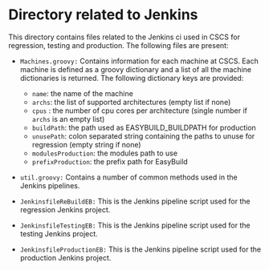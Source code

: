 # Directory related to Jenkins

This directory contains files related to the Jenkins ci used in CSCS for regression, testing and production.
The following files are present:

* `Machines.groovy:` Contains information for each machine at CSCS. Each machine is defined as a groovy dictionary and a list of all the machine dictionaries is returned.
The following dictionary keys are provided:

    * `name`: the name of the machine
    * `archs`: the list of supported architectures (empty list if none)
    * `cpus` : the number of cpu cores per architecture (single number if `archs` is an empty list)
    * `buildPath`: the path used as EASYBUILD_BUILDPATH for production
    * `unusePath`: colon separated string containing the paths to unuse for regression (empty string if none)
    * `modulesProduction`: the modules path to use
    * `prefixProduction`: the prefix path for EasyBuild

* `util.groovy:` Contains a number of common methods used in the Jenkins pipelines.

* `JenkinsfileReBuildEB:` This is the Jenkins pipeline script used for the regression Jenkins project.

* `JenkinsfileTestingEB:` This is the Jenkins pipeline script used for the testing Jenkins project.

* `JenkinsfileProductionEB:` This is the Jenkins pipeline script used for the production Jenkins project.
